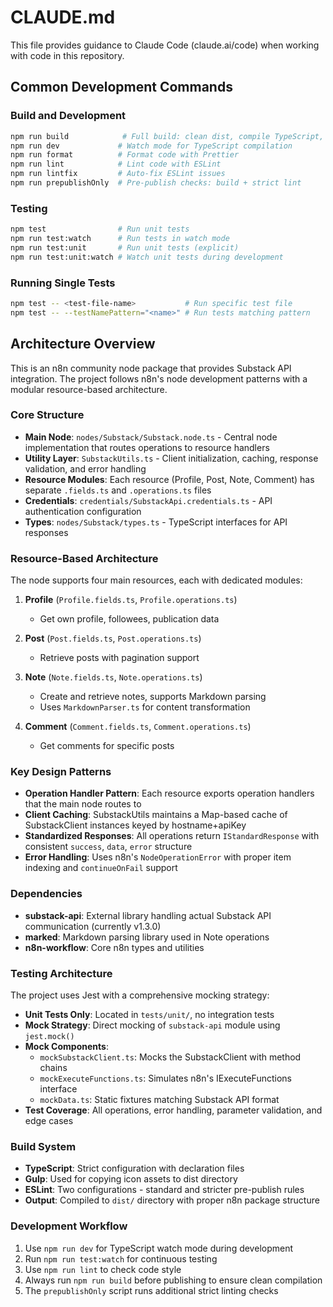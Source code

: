 # CLAUDE.md

This file provides guidance to Claude Code (claude.ai/code) when working with code in this repository.

## Common Development Commands

### Build and Development
```bash
npm run build            # Full build: clean dist, compile TypeScript, copy icons
npm run dev             # Watch mode for TypeScript compilation
npm run format          # Format code with Prettier
npm run lint            # Lint code with ESLint  
npm run lintfix         # Auto-fix ESLint issues
npm run prepublishOnly  # Pre-publish checks: build + strict lint
```

### Testing
```bash
npm test                # Run unit tests
npm run test:watch      # Run tests in watch mode
npm run test:unit       # Run unit tests (explicit)
npm run test:unit:watch # Watch unit tests during development
```

### Running Single Tests
```bash
npm test -- <test-file-name>           # Run specific test file
npm test -- --testNamePattern="<name>" # Run tests matching pattern
```

## Architecture Overview

This is an n8n community node package that provides Substack API integration. The project follows n8n's node development patterns with a modular resource-based architecture.

### Core Structure

- **Main Node**: `nodes/Substack/Substack.node.ts` - Central node implementation that routes operations to resource handlers
- **Utility Layer**: `SubstackUtils.ts` - Client initialization, caching, response validation, and error handling
- **Resource Modules**: Each resource (Profile, Post, Note, Comment) has separate `.fields.ts` and `.operations.ts` files
- **Credentials**: `credentials/SubstackApi.credentials.ts` - API authentication configuration
- **Types**: `nodes/Substack/types.ts` - TypeScript interfaces for API responses

### Resource-Based Architecture

The node supports four main resources, each with dedicated modules:

1. **Profile** (`Profile.fields.ts`, `Profile.operations.ts`)
   - Get own profile, followees, publication data
   
2. **Post** (`Post.fields.ts`, `Post.operations.ts`) 
   - Retrieve posts with pagination support
   
3. **Note** (`Note.fields.ts`, `Note.operations.ts`)
   - Create and retrieve notes, supports Markdown parsing
   - Uses `MarkdownParser.ts` for content transformation
   
4. **Comment** (`Comment.fields.ts`, `Comment.operations.ts`)
   - Get comments for specific posts

### Key Design Patterns

- **Operation Handler Pattern**: Each resource exports operation handlers that the main node routes to
- **Client Caching**: SubstackUtils maintains a Map-based cache of SubstackClient instances keyed by hostname+apiKey
- **Standardized Responses**: All operations return `IStandardResponse` with consistent `success`, `data`, `error` structure
- **Error Handling**: Uses n8n's `NodeOperationError` with proper item indexing and `continueOnFail` support

### Dependencies

- **substack-api**: External library handling actual Substack API communication (currently v1.3.0)
- **marked**: Markdown parsing library used in Note operations
- **n8n-workflow**: Core n8n types and utilities

### Testing Architecture

The project uses Jest with a comprehensive mocking strategy:

- **Unit Tests Only**: Located in `tests/unit/`, no integration tests
- **Mock Strategy**: Direct mocking of `substack-api` module using `jest.mock()`
- **Mock Components**:
  - `mockSubstackClient.ts`: Mocks the SubstackClient with method chains
  - `mockExecuteFunctions.ts`: Simulates n8n's IExecuteFunctions interface  
  - `mockData.ts`: Static fixtures matching Substack API format
- **Test Coverage**: All operations, error handling, parameter validation, and edge cases

### Build System

- **TypeScript**: Strict configuration with declaration files
- **Gulp**: Used for copying icon assets to dist directory
- **ESLint**: Two configurations - standard and stricter pre-publish rules
- **Output**: Compiled to `dist/` directory with proper n8n package structure

### Development Workflow

1. Use `npm run dev` for TypeScript watch mode during development
2. Run `npm run test:watch` for continuous testing
3. Use `npm run lint` to check code style
4. Always run `npm run build` before publishing to ensure clean compilation
5. The `prepublishOnly` script runs additional strict linting checks